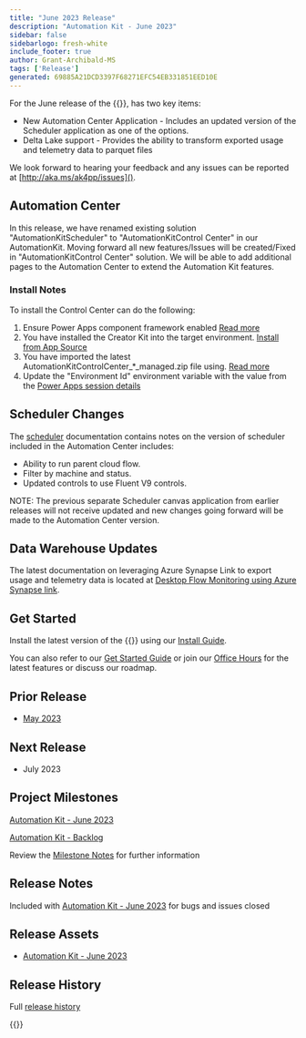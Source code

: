 ```yaml
---
title: "June 2023 Release"
description: "Automation Kit - June 2023"
sidebar: false
sidebarlogo: fresh-white
include_footer: true
author: Grant-Archibald-MS
tags: ['Release']
generated: 69885A21DCD3397F68271EFC54EB331851EED10E
---
```


For the June release of the {{<product-name>}}, has two key items:

- New Automation Center Application - Includes an updated version of the Scheduler application as one of the options.
- Delta Lake support - Provides the ability to transform exported usage and telemetry data to parquet files

We look forward to hearing your feedback and any issues can be reported at [http://aka.ms/ak4pp/issues]().

## Automation Center

In this release, we have renamed existing solution "AutomationKitScheduler" to "AutomationKitControl Center" in our AutomationKit. Moving forward all new features/Issues will be created/Fixed in "AutomationKitControl Center" solution. We will be able to add additional pages to the Automation Center to extend the Automation Kit features.

### Install Notes

To install the Control Center can do the following:

1. Ensure Power Apps component framework enabled <a href="https://learn.microsoft.com/power-apps/developer/component-framework/component-framework-for-canvas-apps#enable-the-power-apps-component-framework-feature" target="_blank">Read more</a>
2. You have installed the Creator Kit into the target environment. <a href="https://appsource.microsoft.com/product/dynamics-365/microsoftpowercatarch.creatorkit1" target="_blank">Install from App Source</a>
3. You have imported the latest AutomationKitControlCenter_*_managed.zip file using. <a href='https://learn.microsoft.com/power-apps/maker/data-platform/import-update-export-solutions' target="_blank">Read more</a>
4. Update the "Environment Id" environment variable with the value from the [Power Apps session details](https://learn.microsoft.com/power-apps/maker/canvas-apps/get-sessionid)

## Scheduler Changes

The [scheduler](/en-gb/features/scheduler) documentation contains notes on the version of scheduler included in the Automation Center includes:

- Ability to run parent cloud flow.
- Filter by machine and status.
- Updated controls to use Fluent V9 controls.

NOTE: The previous separate Scheduler canvas application from earlier releases will not receive updated and new changes going forward will be made to the Automation Center version.

## Data Warehouse Updates

The latest documentation on leveraging Azure Synapse Link to export usage and telemetry data is located at [Desktop Flow Monitoring using Azure Synapse link](https://github.com/microsoft/powercat-automation-kit/tree/main/AutomationKit_Flow_BYODL).

## Get Started

Install the latest version of the {{<product-name>}} using our [Install Guide](/en-gb/get-started/install).

You can also refer to our [Get Started Guide](/en-gb/get-started) or join our [Office Hours](/en-gb/office-hours) for the latest features or discuss our roadmap.

## Prior Release

- [May 2023](/en-gb/releases/may-2023)

## Next Release

- July 2023

## Project Milestones

[Automation Kit - June 2023](https://github.com/orgs/microsoft/projects/486/views/13)

[Automation Kit - Backlog](https://github.com/orgs/microsoft/projects/486/views/1)

Review the [Milestone Notes](/en-gb/releases/milestones) for further information

## Release Notes

Included with [Automation Kit - June 2023](https://github.com/microsoft/powercat-automation-kit/releases/tag/AutomationKit-June2023) for bugs and issues closed

## Release Assets

- [Automation Kit - June 2023](https://github.com/microsoft/powercat-automation-kit/releases/tag/AutomationKit-June2023)

## Release History

Full [release history](/en-gb/releases)

{{<questions name="/content/en-gb/releases/june-2023.json" completed="Thank you for providing feedback" showNavigationButtons="false" locale="en-gb">}}
